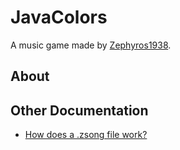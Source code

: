 # JavaColors

A music game made by [Zephyros1938](https://github.com/Zephyros1938).

## About

## Other Documentation

- [How does a .zsong file work?](zsong.md)